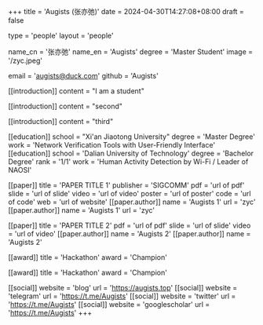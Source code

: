 +++
title = 'Augists (张亦弛)'
date = 2024-04-30T14:27:08+08:00
draft = false

type = 'people'
layout = 'people'

name_cn = '张亦弛'
name_en = 'Augists'
degree = 'Master Student'
image = '/zyc.jpeg'

email = 'augists@duck.com'
github = 'Augists'

[[introduction]]
    content = "I am a student"

[[introduction]]
    content = "second"

[[introduction]]
    content = "third"

[[education]]
    school = "Xi'an Jiaotong University"
    degree = 'Master Degree'
    work = 'Network Verification Tools with User-Friendly Interface'
[[education]]
    school = 'Dalian University of Technology'
    degree = 'Bachelor Degree'
    rank = '1/1'
    work = 'Human Activity Detection by Wi-Fi / Leader of NAOSI'

[[paper]]
    title = 'PAPER TITLE 1'
    publisher = 'SIGCOMM'
    pdf = 'url of pdf'
    slide = 'url of slide'
    video = 'url of video'
    poster = 'url of poster'
    code = 'url of code'
    web = 'url of website'
    [[paper.author]]
        name = 'Augists 1'
        url = 'zyc'
    [[paper.author]]
        name = 'Augists 1'
        url = 'zyc'

[[paper]]
    title = 'PAPER TITLE 2'
    pdf = 'url of pdf'
    slide = 'url of slide'
    video = 'url of video'
    [[paper.author]]
        name = 'Augists 2'
    [[paper.author]]
        name = 'Augists 2'

[[award]]
    title = 'Hackathon'
    award = 'Champion'

[[award]]
    title = 'Hackathon'
    award = 'Champion'

[[social]]
    website = 'blog'
    url = 'https://augists.top'
[[social]]
    website = 'telegram'
    url = 'https://t.me/Augists'
[[social]]
    website = 'twitter'
    url = 'https://t.me/Augists'
[[social]]
    website = 'googlescholar'
    url = 'https://t.me/Augists'
+++
